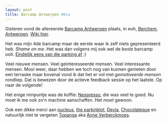 ```yaml
---
layout: post
title: Barcamp Antwerpen #bca
---
```

Gisteren vond de allereerste [Barcamp Antwerpen](http://www.barcampantwerpen.org/) plaats, in euh, [Berchem, Antwerpen](http://www.almpoint.be/index.html). [Wiki hier](http://barcampantwerpen.pbwiki.com/).

Het was mijn 4de barcamp maar de eerste waar ik zelf niets gepresenteerd heb. _Shame on me_. Het was dan volgens mij ook wel de *beste* barcamp ooit. [Eindelijk eens van die parking af](http://www.facebook.com/group.php?gid=32344007255) ;)

Veel nieuwe mensen. Veel geïnteresseerde mensen. Veel interessante mensen. Mooi weer, daar hebben we toch nog van kunnen genieten door een terraske maar bovenal vond ik dat het er vol met _gemotiveerde mensen_ rondliep. Dat is bewezen door de actieve feedback sessie op het laatste. Op naar de volgende!

Het enige minpuntje was de koffie: [Nespresso](http://www.nespresso.com/), die was veel te goed. Nu moet ik me ook zo'n machine aanschaffen. Het _moet_ gewoon.

Ook een dikke merci aan [nucleus](http://nucleus.be/), [the parkinklot](http://theparkinglot.be/), [Devia](http://www.devia.be/), [Chocolateque](http://www.chocolateque.com/) en natuurlijk niet te vergeten [Topanga](http://twitter.com/topanga) aka [Anne Verberckmoes](http://www.tenderfeelings.be/).